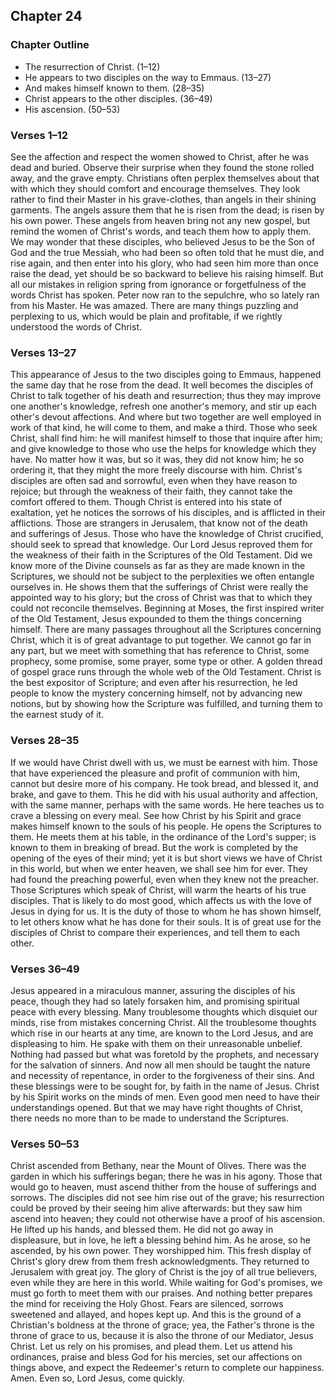 ## Chapter 24

### Chapter Outline

- The resurrection of Christ. (1–12)
- He appears to two disciples on the way to Emmaus. (13–27)
- And makes himself known to them. (28–35)
- Christ appears to the other disciples. (36–49)
- His ascension. (50–53)

### Verses 1–12

See the affection and respect the women showed to Christ, after he was dead and buried. Observe their surprise when they found the stone rolled away, and the grave empty. Christians often perplex themselves about that with which they should comfort and encourage themselves. They look rather to find their Master in his grave-clothes, than angels in their shining garments. The angels assure them that he is risen from the dead; is risen by his own power. These angels from heaven bring not any new gospel, but remind the women of Christ's words, and teach them how to apply them. We may wonder that these disciples, who believed Jesus to be the Son of God and the true Messiah, who had been so often told that he must die, and rise again, and then enter into his glory, who had seen him more than once raise the dead, yet should be so backward to believe his raising himself. But all our mistakes in religion spring from ignorance or forgetfulness of the words Christ has spoken. Peter now ran to the sepulchre, who so lately ran from his Master. He was amazed. There are many things puzzling and perplexing to us, which would be plain and profitable, if we rightly understood the words of Christ.

### Verses 13–27

This appearance of Jesus to the two disciples going to Emmaus, happened the same day that he rose from the dead. It well becomes the disciples of Christ to talk together of his death and resurrection; thus they may improve one another's knowledge, refresh one another's memory, and stir up each other's devout affections. And where but two together are well employed in work of that kind, he will come to them, and make a third. Those who seek Christ, shall find him: he will manifest himself to those that inquire after him; and give knowledge to those who use the helps for knowledge which they have. No matter how it was, but so it was, they did not know him; he so ordering it, that they might the more freely discourse with him. Christ's disciples are often sad and sorrowful, even when they have reason to rejoice; but through the weakness of their faith, they cannot take the comfort offered to them. Though Christ is entered into his state of exaltation, yet he notices the sorrows of his disciples, and is afflicted in their afflictions. Those are strangers in Jerusalem, that know not of the death and sufferings of Jesus. Those who have the knowledge of Christ crucified, should seek to spread that knowledge. Our Lord Jesus reproved them for the weakness of their faith in the Scriptures of the Old Testament. Did we know more of the Divine counsels as far as they are made known in the Scriptures, we should not be subject to the perplexities we often entangle ourselves in. He shows them that the sufferings of Christ were really the appointed way to his glory; but the cross of Christ was that to which they could not reconcile themselves. Beginning at Moses, the first inspired writer of the Old Testament, Jesus expounded to them the things concerning himself. There are many passages throughout all the Scriptures concerning Christ, which it is of great advantage to put together. We cannot go far in any part, but we meet with something that has reference to Christ, some prophecy, some promise, some prayer, some type or other. A golden thread of gospel grace runs through the whole web of the Old Testament. Christ is the best expositor of Scripture; and even after his resurrection, he led people to know the mystery concerning himself, not by advancing new notions, but by showing how the Scripture was fulfilled, and turning them to the earnest study of it.

### Verses 28–35

If we would have Christ dwell with us, we must be earnest with him. Those that have experienced the pleasure and profit of communion with him, cannot but desire more of his company. He took bread, and blessed it, and brake, and gave to them. This he did with his usual authority and affection, with the same manner, perhaps with the same words. He here teaches us to crave a blessing on every meal. See how Christ by his Spirit and grace makes himself known to the souls of his people. He opens the Scriptures to them. He meets them at his table, in the ordinance of the Lord's supper; is known to them in breaking of bread. But the work is completed by the opening of the eyes of their mind; yet it is but short views we have of Christ in this world, but when we enter heaven, we shall see him for ever. They had found the preaching powerful, even when they knew not the preacher. Those Scriptures which speak of Christ, will warm the hearts of his true disciples. That is likely to do most good, which affects us with the love of Jesus in dying for us. It is the duty of those to whom he has shown himself, to let others know what he has done for their souls. It is of great use for the disciples of Christ to compare their experiences, and tell them to each other.

### Verses 36–49

Jesus appeared in a miraculous manner, assuring the disciples of his peace, though they had so lately forsaken him, and promising spiritual peace with every blessing. Many troublesome thoughts which disquiet our minds, rise from mistakes concerning Christ. All the troublesome thoughts which rise in our hearts at any time, are known to the Lord Jesus, and are displeasing to him. He spake with them on their unreasonable unbelief. Nothing had passed but what was foretold by the prophets, and necessary for the salvation of sinners. And now all men should be taught the nature and necessity of repentance, in order to the forgiveness of their sins. And these blessings were to be sought for, by faith in the name of Jesus. Christ by his Spirit works on the minds of men. Even good men need to have their understandings opened. But that we may have right thoughts of Christ, there needs no more than to be made to understand the Scriptures.

### Verses 50–53

Christ ascended from Bethany, near the Mount of Olives. There was the garden in which his sufferings began; there he was in his agony. Those that would go to heaven, must ascend thither from the house of sufferings and sorrows. The disciples did not see him rise out of the grave; his resurrection could be proved by their seeing him alive afterwards: but they saw him ascend into heaven; they could not otherwise have a proof of his ascension. He lifted up his hands, and blessed them. He did not go away in displeasure, but in love, he left a blessing behind him. As he arose, so he ascended, by his own power. They worshipped him. This fresh display of Christ's glory drew from them fresh acknowledgments. They returned to Jerusalem with great joy. The glory of Christ is the joy of all true believers, even while they are here in this world. While waiting for God's promises, we must go forth to meet them with our praises. And nothing better prepares the mind for receiving the Holy Ghost. Fears are silenced, sorrows sweetened and allayed, and hopes kept up. And this is the ground of a Christian's boldness at the throne of grace; yea, the Father's throne is the throne of grace to us, because it is also the throne of our Mediator, Jesus Christ. Let us rely on his promises, and plead them. Let us attend his ordinances, praise and bless God for his mercies, set our affections on things above, and expect the Redeemer's return to complete our happiness. Amen. Even so, Lord Jesus, come quickly.

